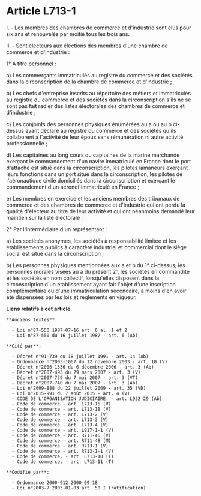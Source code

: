 # Article L713-1

I. - Les membres des chambres de commerce et d'industrie sont élus pour six ans et renouvelés par moitié tous les trois ans.

II. - Sont électeurs aux élections des membres d'une chambre de commerce et d'industrie :

1° A titre personnel :

a) Les commerçants immatriculés au registre du commerce et des sociétés dans la circonscription de la chambre de commerce et
d'industrie ;

b) Les chefs d'entreprise inscrits au répertoire des métiers et immatriculés au registre du commerce et des sociétés dans la
circonscription s'ils ne se sont pas fait radier des listes électorales des chambres de commerce et d'industrie ;

c) Les conjoints des personnes physiques énumérées au a ou au b ci-dessus ayant déclaré au registre du commerce et des
sociétés qu'ils collaborent à l'activité de leur époux sans rémunération ni autre activité professionnelle ;

d) Les capitaines au long cours ou capitaines de la marine marchande exerçant le commandement d'un navire immatriculé en
France dont le port d'attache est situé dans la circonscription, les pilotes lamaneurs exerçant leurs fonctions dans un port
situé dans la circonscription, les pilotes de l'aéronautique civile domiciliés dans la circonscription et exerçant le
commandement d'un aéronef immatriculé en France ;

e) Les membres en exercice et les anciens membres des tribunaux de commerce et des chambres de commerce et d'industrie qui
ont perdu la qualité d'électeur au titre de leur activité et qui ont néanmoins demandé leur maintien sur la liste
électorale ;

2° Par l'intermédiaire d'un représentant :

a) Les sociétés anonymes, les sociétés à responsabilité limitée et les établissements publics à caractère industriel et
commercial dont le siège social est situé dans la circonscription ;

b) Les personnes physiques mentionnées aux a et b du 1° ci-dessus, les personnes morales visées au a du présent 2°, les
sociétés en commandite et les sociétés en nom collectif, lorsqu'elles disposent dans la circonscription d'un établissement
ayant fait l'objet d'une inscription complémentaire ou d'une immatriculation secondaire, à moins d'en avoir été dispensées
par les lois et règlements en vigueur.

**Liens relatifs à cet article**

	**Anciens textes**:

	  - Loi n°87-550 1987-07-16 art. 6 al. 1 et 2
	  - Loi n°87-550 du 16 juillet 1987 - art. 6 (Ab)

	**Cité par**:

	  - Décret n°91-739 du 18 juillet 1991 - art. 14 (Ab)
	  - Ordonnance n°2003-1067 du 12 novembre 2003 - art. 10 (V)
	  - Décret n°2006-1536 du 6 décembre 2006 - art. 3 (Ab)
	  - Décret n°2007-493 du 29 mars 2007 - art. 3 (V)
	  - Décret n°2007-739 du 7 mai 2007 - art. 3 (VT)
	  - Décret n°2007-740 du 7 mai 2007 - art. 3 (Ab)
	  - Loi n°2009-888 du 22 juillet 2009 - art. 35 (VD)
	  - Loi n°2015-991 du 7 août 2015 - art. 4 (V)
	  - CODE DE L'ORGANISATION JUDICIAIRE. - art. L932-29 (Ab)
	  - Code de commerce - art. L713-15 (V)
	  - Code de commerce - art. L713-18 (V)
	  - Code de commerce - art. L713-2 (V)
	  - Code de commerce - art. L713-3 (V)
	  - Code de commerce - art. L713-4 (V)
	  - Code de commerce - art. L917-1-1 (V)
	  - Code de commerce - art. R711-46 (V)
	  - Code de commerce - art. R711-48 (M)
	  - Code de commerce - art. R713-1 (V)
	  - Code de commerce - art. R713-1-1 (V)
	  - Code de commerce. - art. L713-10 (T)
	  - Code de commerce. - art. L713-11 (T)

	**Codifié par**:

	  - Ordonnance 2000-912 2000-09-18
	  - Loi n°2003-7 2003-01-03 art. 50 I (ratification)
